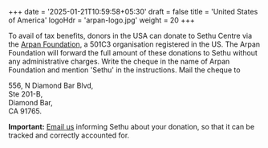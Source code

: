 +++
date = '2025-01-21T10:59:58+05:30'
draft = false
title = 'United States of America'
logoHdr = 'arpan-logo.jpg'
weight = 20
+++

To avail of tax benefits, donors in the USA can donate to Sethu Centre via the [Arpan Foundation](https://www.arpanfoundation.org), a 501C3 organisation registered in the US. The Arpan Foundation will forward the full amount of these donations to Sethu without any administrative charges. Write the cheque in the name of Arpan Foundation and mention 'Sethu' in the instructions. Mail the cheque to

556, N Diamond Bar Blvd,  
Ste 201-B,  
Diamond Bar,  
CA 91765.

**Important:** [Email us](mailto://reachus@sethu.in) informing Sethu about your donation, so that it can be tracked and correctly accounted for.
